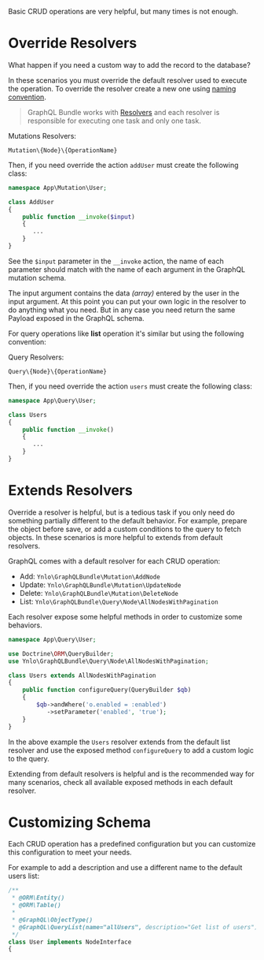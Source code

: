 Basic CRUD operations are very helpful, but many times is not enough.

# Override Resolvers

What happen if you need a custom way to add the record to the database?

In these scenarios you must override the default resolver used to execute the operation.
To override the resolver create a new one using [naming convention](../08_Reference/02_Naming_Conventions.md).

> GraphQL Bundle works with [Resolvers](../08_Reference/03_Resolvers.md) and each resolver 
is responsible for executing one task and only one task.

Mutations Resolvers:
 
 `Mutation\{Node}\{OperationName}`
 
Then, if you need override the action `addUser` must create the following class:

````php
namespace App\Mutation\User;

class AddUser
{
    public function __invoke($input)
    {
       ...
    }
}
````

See the `$input` parameter in the `__invoke` action, 
the name of each parameter should match with the name of 
each argument in the GraphQL mutation schema.

The input argument contains the data *(array)* entered by the user in the input argument. 
At this point you can put your own logic in the resolver to do anything what you need. 
But in any case you need return the same Payload exposed in the GraphQL schema.

For query operations like **list** operation it's similar but using the following convention:

Query Resolvers:
 
 `Query\{Node}\{OperationName}`
 
Then, if you need override the action `users` must create the following class:

````php
namespace App\Query\User;

class Users
{
    public function __invoke()
    {
       ...
    }
}
````

# Extends Resolvers

Override a resolver is helpful, but is a tedious task 
if you only need do something partially different to the default behavior. 
For example, prepare the object before save, or add a custom conditions to the query to fetch objects. 
In these scenarios is more helpful to extends from default resolvers.

GraphQL comes with a default resolver for each CRUD operation:

- Add: `Ynlo\GraphQLBundle\Mutation\AddNode`
- Update: `Ynlo\GraphQLBundle\Mutation\UpdateNode`
- Delete: `Ynlo\GraphQLBundle\Mutation\DeleteNode`
- List: `Ynlo\GraphQLBundle\Query\Node\AllNodesWithPagination`

Each resolver expose some helpful methods in order to customize some behaviors.

````php
namespace App\Query\User;

use Doctrine\ORM\QueryBuilder;
use Ynlo\GraphQLBundle\Query\Node\AllNodesWithPagination;

class Users extends AllNodesWithPagination
{
    public function configureQuery(QueryBuilder $qb)
    {
        $qb->andWhere('o.enabled = :enabled')
           ->setParameter('enabled', 'true');
    }
}
````
In the above example the `Users` resolver extends from the 
default list resolver and use the exposed method `configureQuery` to add a custom logic to the query.

Extending from default resolvers is helpful and is the recommended way for many scenarios, 
check all available exposed methods in each default resolver.

# Customizing Schema

Each CRUD operation has a predefined 
configuration but you can customize this configuration to meet your needs.

For example to add a description and use a different name to the default users list:

```php
/**
 * @ORM\Entity()
 * @ORM\Table()
 *
 * @GraphQL\ObjectType()
 * @GraphQL\QueryList(name="allUsers", description="Get list of users")
 */
class User implements NodeInterface
{
```
